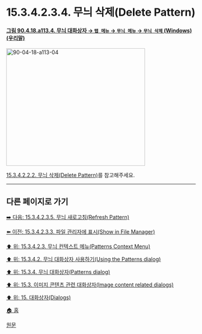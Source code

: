 # 15.3.4.2.3.4. 무늬 삭제(Delete Pattern)

<a id="90-04-18-a113-04"></a>

#### [그림 90.4.18.a113.4. 무늬 대화상자 → `탭 메뉴` → `무늬 메뉴` → `무늬 삭제` (Windows) (우리말)](./90-04-0018-patterns.md#90-04-18-a113-04)
<img width="369" height="313" alt="90-04-18-a113-04" src="https://github.com/user-attachments/assets/4ea6d3c2-1e4f-45d1-ac08-00bbd45cb98b" />

[15.3.4.2.2.2. 무늬 삭제(Delete Pattern)](./15-03-04-02-02-02-delete_pattern.md)를 참고해주세요.

***

## 다른 페이지로 가기

[➡️ 다음: 15.3.4.2.3.5. 무늬 새로고침(Refresh Pattern)](./15-03-04-02-03-05-refresh_pattern.md)

[⬅️ 이전: 15.3.4.2.3.3. 파일 관리자에 표시(Show in File Manager)](./15-03-04-02-03-03-show_in_file_manager.md)

[⬆️ 위: 15.3.4.2.3. 무늬 컨텍스트 메뉴(Patterns Context Menu)](./15-03-04-02-03-00-patterns_context_menu.md)

[⬆️ 위: 15.3.4.2. 무늬 대화상자 사용하기(Using the Patterns dialog)](./15-03-04-02-00-using_the_pattern_dialog.md)

[⬆️ 위: 15.3.4. 무늬 대화상자(Patterns dialog)](./15-03-04-00-patterns-dialog.md)

[⬆️ 위: 15.3. 이미지 콘텐츠 관련 대화상자(Image content related dialogs)](./15-03-00-image-content-related-dialogs.md)

[⬆️ 위: 15. 대화상자(Dialogs)](./15-00-dialogs.md)

[🏠 홈](./00-home.md)

[원문](https://docs.gimp.org/2.10/ko/gimp-pattern-dialog.html#gimp-pattern-dialog-menu)